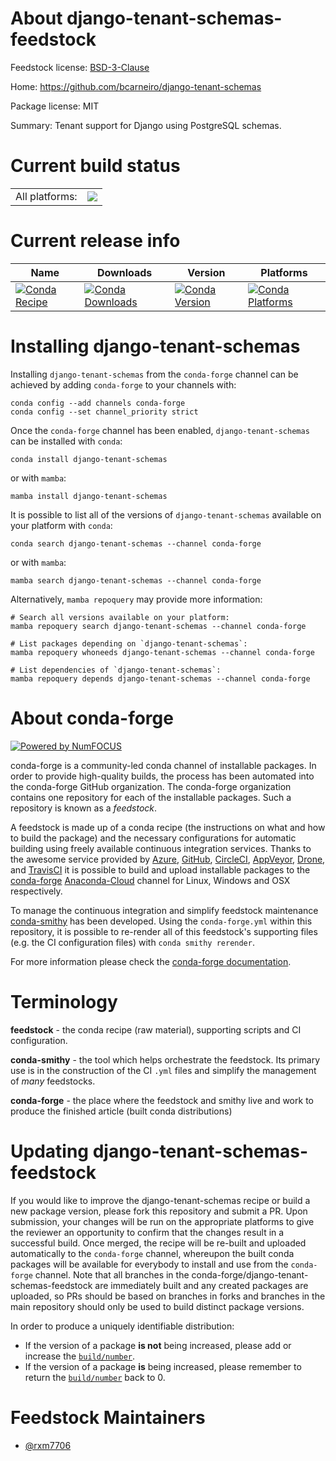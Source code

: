 About django-tenant-schemas-feedstock
=====================================

Feedstock license: [BSD-3-Clause](https://github.com/conda-forge/django-tenant-schemas-feedstock/blob/main/LICENSE.txt)

Home: https://github.com/bcarneiro/django-tenant-schemas

Package license: MIT

Summary: Tenant support for Django using PostgreSQL schemas.

Current build status
====================


<table><tr><td>All platforms:</td>
    <td>
      <a href="https://dev.azure.com/conda-forge/feedstock-builds/_build/latest?definitionId=20274&branchName=main">
        <img src="https://dev.azure.com/conda-forge/feedstock-builds/_apis/build/status/django-tenant-schemas-feedstock?branchName=main">
      </a>
    </td>
  </tr>
</table>

Current release info
====================

| Name | Downloads | Version | Platforms |
| --- | --- | --- | --- |
| [![Conda Recipe](https://img.shields.io/badge/recipe-django--tenant--schemas-green.svg)](https://anaconda.org/conda-forge/django-tenant-schemas) | [![Conda Downloads](https://img.shields.io/conda/dn/conda-forge/django-tenant-schemas.svg)](https://anaconda.org/conda-forge/django-tenant-schemas) | [![Conda Version](https://img.shields.io/conda/vn/conda-forge/django-tenant-schemas.svg)](https://anaconda.org/conda-forge/django-tenant-schemas) | [![Conda Platforms](https://img.shields.io/conda/pn/conda-forge/django-tenant-schemas.svg)](https://anaconda.org/conda-forge/django-tenant-schemas) |

Installing django-tenant-schemas
================================

Installing `django-tenant-schemas` from the `conda-forge` channel can be achieved by adding `conda-forge` to your channels with:

```
conda config --add channels conda-forge
conda config --set channel_priority strict
```

Once the `conda-forge` channel has been enabled, `django-tenant-schemas` can be installed with `conda`:

```
conda install django-tenant-schemas
```

or with `mamba`:

```
mamba install django-tenant-schemas
```

It is possible to list all of the versions of `django-tenant-schemas` available on your platform with `conda`:

```
conda search django-tenant-schemas --channel conda-forge
```

or with `mamba`:

```
mamba search django-tenant-schemas --channel conda-forge
```

Alternatively, `mamba repoquery` may provide more information:

```
# Search all versions available on your platform:
mamba repoquery search django-tenant-schemas --channel conda-forge

# List packages depending on `django-tenant-schemas`:
mamba repoquery whoneeds django-tenant-schemas --channel conda-forge

# List dependencies of `django-tenant-schemas`:
mamba repoquery depends django-tenant-schemas --channel conda-forge
```


About conda-forge
=================

[![Powered by
NumFOCUS](https://img.shields.io/badge/powered%20by-NumFOCUS-orange.svg?style=flat&colorA=E1523D&colorB=007D8A)](https://numfocus.org)

conda-forge is a community-led conda channel of installable packages.
In order to provide high-quality builds, the process has been automated into the
conda-forge GitHub organization. The conda-forge organization contains one repository
for each of the installable packages. Such a repository is known as a *feedstock*.

A feedstock is made up of a conda recipe (the instructions on what and how to build
the package) and the necessary configurations for automatic building using freely
available continuous integration services. Thanks to the awesome service provided by
[Azure](https://azure.microsoft.com/en-us/services/devops/), [GitHub](https://github.com/),
[CircleCI](https://circleci.com/), [AppVeyor](https://www.appveyor.com/),
[Drone](https://cloud.drone.io/welcome), and [TravisCI](https://travis-ci.com/)
it is possible to build and upload installable packages to the
[conda-forge](https://anaconda.org/conda-forge) [Anaconda-Cloud](https://anaconda.org/)
channel for Linux, Windows and OSX respectively.

To manage the continuous integration and simplify feedstock maintenance
[conda-smithy](https://github.com/conda-forge/conda-smithy) has been developed.
Using the ``conda-forge.yml`` within this repository, it is possible to re-render all of
this feedstock's supporting files (e.g. the CI configuration files) with ``conda smithy rerender``.

For more information please check the [conda-forge documentation](https://conda-forge.org/docs/).

Terminology
===========

**feedstock** - the conda recipe (raw material), supporting scripts and CI configuration.

**conda-smithy** - the tool which helps orchestrate the feedstock.
                   Its primary use is in the construction of the CI ``.yml`` files
                   and simplify the management of *many* feedstocks.

**conda-forge** - the place where the feedstock and smithy live and work to
                  produce the finished article (built conda distributions)


Updating django-tenant-schemas-feedstock
========================================

If you would like to improve the django-tenant-schemas recipe or build a new
package version, please fork this repository and submit a PR. Upon submission,
your changes will be run on the appropriate platforms to give the reviewer an
opportunity to confirm that the changes result in a successful build. Once
merged, the recipe will be re-built and uploaded automatically to the
`conda-forge` channel, whereupon the built conda packages will be available for
everybody to install and use from the `conda-forge` channel.
Note that all branches in the conda-forge/django-tenant-schemas-feedstock are
immediately built and any created packages are uploaded, so PRs should be based
on branches in forks and branches in the main repository should only be used to
build distinct package versions.

In order to produce a uniquely identifiable distribution:
 * If the version of a package **is not** being increased, please add or increase
   the [``build/number``](https://docs.conda.io/projects/conda-build/en/latest/resources/define-metadata.html#build-number-and-string).
 * If the version of a package **is** being increased, please remember to return
   the [``build/number``](https://docs.conda.io/projects/conda-build/en/latest/resources/define-metadata.html#build-number-and-string)
   back to 0.

Feedstock Maintainers
=====================

* [@rxm7706](https://github.com/rxm7706/)

